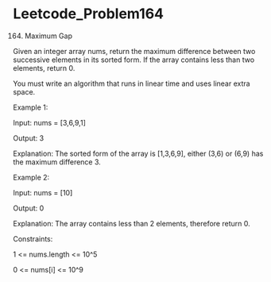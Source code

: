 # Leetcode_Problem164




164. Maximum Gap



Given an integer array nums, return the maximum difference between two successive elements in its sorted form. If the array contains less than two elements, return 0.




You must write an algorithm that runs in linear time and uses linear extra space.

 

Example 1:



Input: nums = [3,6,9,1]




Output: 3





Explanation: The sorted form of the array is [1,3,6,9], either (3,6) or (6,9) has the maximum difference 3.




Example 2:




Input: nums = [10]




Output: 0




Explanation: The array contains less than 2 elements, therefore return 0.
 





Constraints:





1 <= nums.length <= 10^5






0 <= nums[i] <= 10^9
